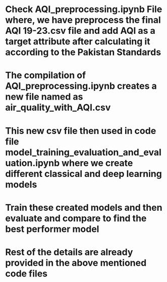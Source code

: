 # Check AQI_preprocessing.ipynb File where, we have preprocess the final AQI 19-23.csv file and add AQI as a target attribute after calculating it according to the Pakistan Standards
# The compilation of AQI_preprocessing.ipynb creates a new file named as air_quality_with_AQI.csv
# This new csv file then used in code file model_training_evaluation_and_evaluation.ipynb where we create different classical and deep learning models
# Train these created models and then evaluate and compare to find the best performer model
# Rest of the details are already provided in the above mentioned code files

